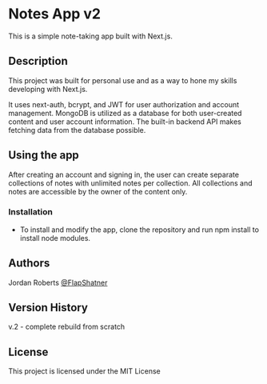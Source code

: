 # Notes App v2

This is a simple note-taking app built with Next.js.


## Description

This project was built for personal use and as a way to hone my skills developing with Next.js.

It uses next-auth, bcrypt, and JWT for user authorization and account management. MongoDB is utilized as a database for both user-created content and user account information. The built-in backend API makes fetching data from the database possible. 


## Using the app

After creating an account and signing in, the user can create separate collections of notes with unlimited notes per collection. All collections and notes are accessible by the owner of the content only. 


### Installation

* To install and modify the app, clone the repository and run npm install to install node modules. 


## Authors

Jordan Roberts
[@FlapShatner](https://twitter.com/flapshatner)

## Version History
v.2 - complete rebuild from scratch


## License

This project is licensed under the MIT License 
#